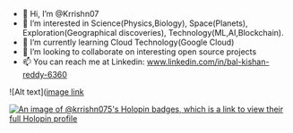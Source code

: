 - 👋 Hi, I’m @Krrishn07
- 👀 I’m interested in Science(Physics,Biology), Space(Planets), Exploration(Geographical discoveries), Technology(ML,AI,Blockchain).
- 🌱 I’m currently learning Cloud Technology(Google Cloud)
- 💞️ I’m looking to collaborate on interesting open source projects
- 📫 You can reach me at Linkedin: www.linkedin.com/in/bal-kishan-reddy-6360

![Alt text]([image link](https://github.com/users/Krrishn07/achievements/pull-shark)

[![An image of @krrishn075's Holopin badges, which is a link to view their full Holopin profile](https://holopin.me/krrishn075)](https://holopin.io/@krrishn075)
<!---
Krrishn07/Krrishn07 is a ✨ special ✨ repository because its `README.md` (this file) appears on your GitHub profile.
You can click the Preview link to take a look at your changes.
--->
